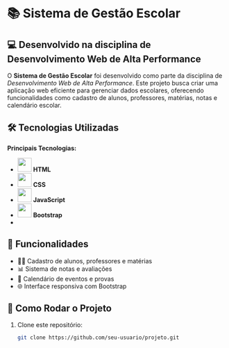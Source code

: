 # 📚 Sistema de Gestão Escolar

## 💻 Desenvolvido na disciplina de **Desenvolvimento Web de Alta Performance**

O **Sistema de Gestão Escolar** foi desenvolvido como parte da disciplina de *Desenvolvimento Web de Alta Performance*. Este projeto busca criar uma aplicação web eficiente para gerenciar dados escolares, oferecendo funcionalidades como cadastro de alunos, professores, matérias, notas e calendário escolar.

## 🛠 Tecnologias Utilizadas
**Principais Tecnologias:**
- [<img src="https://cdn.jsdelivr.net/gh/devicons/devicon/icons/html5/html5-original.svg" width="32">](https://developer.mozilla.org/en-US/docs/Web/HTML) **HTML**
- [<img src="https://cdn.jsdelivr.net/gh/devicons/devicon/icons/css3/css3-original.svg" width="32">](https://developer.mozilla.org/en-US/docs/Web/CSS) **CSS**
- [<img src="https://cdn.jsdelivr.net/gh/devicons/devicon/icons/javascript/javascript-original.svg" width="32">](https://developer.mozilla.org/en-US/docs/Web/JavaScript) **JavaScript**
- [<img src="https://cdn.jsdelivr.net/gh/devicons/devicon/icons/bootstrap/bootstrap-original.svg" width="32">](https://getbootstrap.com/) **Bootstrap**
- 
## 📝 Funcionalidades

- 👨‍🎓 Cadastro de alunos, professores e matérias
- 📊 Sistema de notas e avaliações
- 📅 Calendário de eventos e provas
- 🌐 Interface responsiva com Bootstrap

## 🚀 Como Rodar o Projeto
1. Clone este repositório:
   ```bash
   git clone https://github.com/seu-usuario/projeto.git

